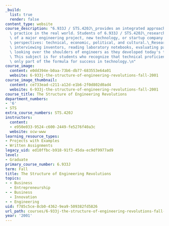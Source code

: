 ```yaml
---
_build:
  list: true
  render: false
content_type: website
course_description: "6.933J / STS.420J\_provides an integrated approach to engineering\
  \ practice in the real world. Students of 6.933J / STS.420J\_research the life cycle\
  \ of a major engineering project, new technology, or startup company from multiple\
  \ perspectives: technical, economic, political, and cultural.\_Research involves\
  \ interviewing inventors, reading laboratory notebooks, evaluating patents, and\
  \ looking over the shoulders of engineers as they developed today's technologies.\
  \ This subject is for students who recognize that technical proficiency alone is\
  \ only part of the formula for success in technology.\n"
course_image:
  content: e0dd394e-b0aa-73b6-db77-683553e64a01
  website: 6-933j-the-structure-of-engineering-revolutions-fall-2001
course_image_thumbnail:
  content: ce733ead-c211-a12d-e1b6-2f0d802d0ad4
  website: 6-933j-the-structure-of-engineering-revolutions-fall-2001
course_title: The Structure of Engineering Revolutions
department_numbers:
- '6'
- STS
extra_course_numbers: STS.420J
instructors:
  content:
  - e950e033-9524-c600-2449-fe5276f40a3c
  website: ocw-www
learning_resource_types:
- Projects with Examples
- Written Assignments
legacy_uid: ed10ffbc-b918-91f3-45da-ec9df9977ad9
level:
- Graduate
primary_course_number: 6.933J
term: Fall
title: The Structure of Engineering Revolutions
topics:
- - Business
  - Entrepreneurship
- - Business
  - Innovation
- - Engineering
uid: f785c5ce-8cb0-4362-9ea9-509382fd5826
url_path: courses/6-933j-the-structure-of-engineering-revolutions-fall-2001
year: '2001'
---
```


